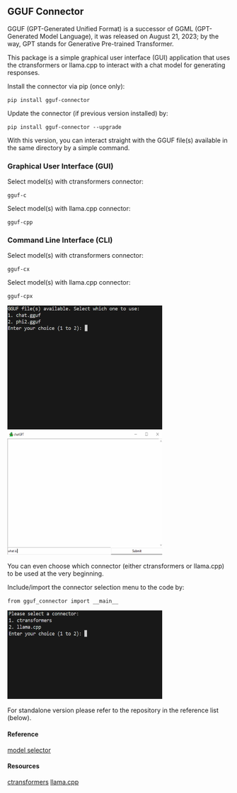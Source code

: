 ## GGUF Connector

GGUF (GPT-Generated Unified Format) is a successor of GGML (GPT-Generated Model Language), it was released on August 21, 2023; by the way, GPT stands for Generative Pre-trained Transformer.

This package is a simple graphical user interface (GUI) application that uses the ctransformers or llama.cpp to interact with a chat model for generating responses.

Install the connector via pip (once only):
```
pip install gguf-connector
```
Update the connector (if previous version installed) by:
```
pip install gguf-connector --upgrade
```

With this version, you can interact straight with the GGUF file(s) available in the same directory by a simple command.

### Graphical User Interface (GUI)
Select model(s) with ctransformers connector:
```
gguf-c
```
Select model(s) with llama.cpp connector:
```
gguf-cpp
```
### Command Line Interface (CLI)
Select model(s) with ctransformers connector:
```
gguf-cx
```
Select model(s) with llama.cpp connector:
```
gguf-cpx
```
[<img src="https://raw.githubusercontent.com/calcuis/chatgpt-model-selector/master/demo.gif" width="350" height="280">](https://github.com/calcuis/chatgpt-model-selector/blob/main/demo.gif)
[<img src="https://raw.githubusercontent.com/calcuis/chatgpt-model-selector/master/demo1.gif" width="350" height="280">](https://github.com/calcuis/chatgpt-model-selector/blob/main/demo1.gif)

You can even choose which connector (either ctransformers or llama.cpp) to be used at the very beginning.

Include/import the connector selection menu to the code by:
```
from gguf_connector import __main__
```

[<img src="https://raw.githubusercontent.com/calcuis/gguf-connector/master/demo.gif" width="350" height="200">](https://github.com/calcuis/gguf-connector/blob/main/demo.gif)

For standalone version please refer to the repository in the reference list (below).

#### Reference
[model selector](https://github.com/calcuis/chatgpt-model-selector)

#### Resources
[ctransformers](https://github.com/marella/ctransformers)
[llama.cpp](https://github.com/ggerganov/llama.cpp)
